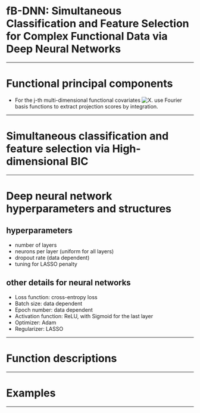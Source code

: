 # fB-DNN: Simultaneous Classification and Feature Selection for Complex Functional Data via Deep Neural Networks
------------------------------------------------

# Functional principal components
- For the j-th multi-dimensional functional covariates ![X](https://latex.codecogs.com/svg.image?X_j(s_1,\ldots,s_{d_j})). use Fourier basis functions to extract projection scores by integration.
------------------------------------------------

# Simultaneous classification and feature selection via High-dimensional BIC
------------------------------------------------

# Deep neural network hyperparameters and structures
## hyperparameters
- number of layers 
- neurons per layer (uniform for all layers)
- dropout rate (data dependent)
- tuning for LASSO penalty
## other details for neural networks 
- Loss function: cross-entropy loss
- Batch size: data dependent
- Epoch number: data dependent
- Activation function: ReLU, with Sigmoid for the last layer
- Optimizer: Adam
- Regularizer: LASSO
-------------------------------------------------------------

# Function descriptions
-------------------------------------------------------------

# Examples
-------------------------------------------------------------
